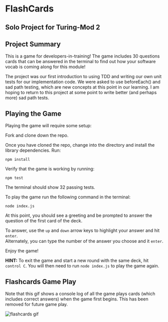 # FlashCards
## Solo Project for Turing-Mod 2

## Project Summary

This is a game for developers-in-training! The game includes 30 questions cards that can be answered in the terminal to find out how your software vocab is coming along for this module! 

The project was our first introduction to using TDD and writing our own unit tests for our implementation code. We were asked to use beforeEach() and sad path testing, which are new concepts at this point in our learning. I am hoping to return to this project at some point to write better (and perhaps more) sad path tests.

## Playing the Game
Playing the game will require some setup:

Fork and clone down the repo.

Once you have cloned the repo, change into the directory and install the library dependencies. Run:

    npm install


Verify that the game is working by running:

    npm test
    
The terminal should show 32 passing tests.

To play the game run the following command in the terminal:

    node index.js

At this point, you should see a greeting and be prompted to answer the question of the first card of the deck. 

To answer, use the `up` and `down` arrow keys to highlight your answer and hit `enter`. <br>
Alternately, you can type the number of the answer you choose and it `enter`.

Enjoy the game!

**HINT:** To exit the game and start a new round with the same deck, hit `control C`.  You will then need to run 
`node index.js` to play the game again.


## Flashcards Game Play
Note that this gif shows a console log of all the game plays cards (which includes correct answers) when the game first begins. This has been removed for future game play.

![flashcards gif](/readme-gifs/flashcard-play-game.gif)
